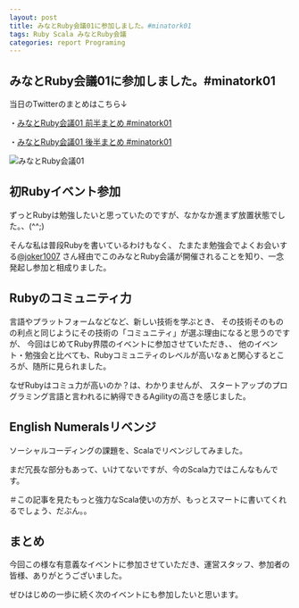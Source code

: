```yaml
---
layout: post
title: みなとRuby会議01に参加しました。#minatork01 
tags: Ruby Scala みなとRuby会議
categories: report Programing
---
```

みなとRuby会議01に参加しました。#minatork01 
-----------------

当日のTwitterのまとめはこちら↓

・[みなとRuby会議01 前半まとめ #minatork01](https://yukar.in/note/ckF3Wr)

・[みなとRuby会議01 後半まとめ #minatork01](https://yukar.in/note/ckF3We)


![みなとRuby会議01](http://distilleryimage2.instagram.com/70137e18ac5611e19894123138140d8c_7.jpg)

## 初Rubyイベント参加
ずっとRubyは勉強したいと思っていたのですが、なかなか進まず放置状態でした。、(^^;)
<br />

そんな私は普段Rubyを書いているわけもなく、
たまたま勉強会でよくお会いする[@joker1007](https://twitter.com/#!/joker1007) さん経由でこのみなとRuby会議が開催されることを知り、一念発起し参加と相成りました。


## Rubyのコミュニティ力
言語やプラットフォームなどなど、新しい技術を学ぶとき、
その技術そのものの利点と同じようにその技術の「コミュニティ」が選ぶ理由になると思うのですが、
今回はじめてRuby界隈のイベントに参加させていただき、、
他のイベント・勉強会と比べても、Rubyコミュニティのレベルが高いなぁと関心するところが、随所に見られました。

なぜRubyはコミュ力が高いのか？は、わかりませんが、
スタートアップのプログラミング言語と言われるに納得できるAgilityの高さを感じました。


## English Numeralsリベンジ
ソーシャルコーディングの課題を、Scalaでリベンジしてみました。

<script src="https://gist.github.com/2862228.js?file=numerals.scala">
</script>

まだ冗長な部分もあって、いけてないですが、今のScala力ではこんなもんです。

＃この記事を見たもっと強力なScala使いの方が、もっとスマートに書いてくれるでしょう、だぶん。。

## まとめ
今回この様な有意義なイベントに参加させていただき、運営スタッフ、参加者の皆様、ありがとうございました。

ぜひはじめの一歩に続く次のイベントにも参加したいと思います。